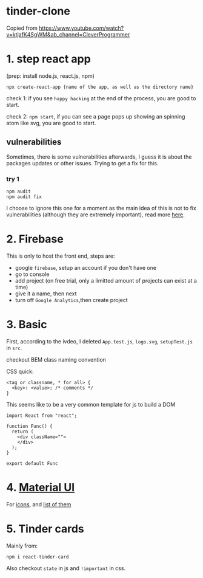 # tinder-clone
Copied from https://www.youtube.com/watch?v=ktjafK4SgWM&ab_channel=CleverProgrammer

# 1. step react app
(prep: install node.js, react.js, npm)
```
npx create-react-app {name of the app, as well as the directory name}
```

check 1: if you see `happy hacking` at the end of the process, you are good to start. 

check 2: `npm start`, if you can see a page pops up showing an spinning atom like svg, you are good to start. 
## vulnerabilities
Sometimes, there is some vulnerabilities afterwards, I guess it is about the packages updates or other issues. Trying to get a fix for this. 
### try 1
```
npm audit
npm audit fix
```
I choose to ignore this one for a moment as the main idea of this is not to fix vulnerabilities (although they are extremely important), read more [here](https://docs.npmjs.com/auditing-package-dependencies-for-security-vulnerabilities). 

# 2. Firebase
This is only to host the front end, steps are:  
- google `firebase`, setup an account if you don't have one 
- go to console
- add project (on free trial, only a limitted amount of projects can exist at a time)
- give it a name, then next
- turn off `Google Analytics`,then create project

# 3. Basic
First, according to the ivdeo, I deleted `App.test.js`, `logo.svg`, `setupTest.js` in `src`.  

checkout BEM class naming convention

CSS quick: 
```
<tag or classname, * for all> {
  <key>: <value>; /* comments */
}
```

This seems like to be a very common template for js to build a DOM
```
import React from "react"; 

function Func() {
  return (
    <div className="">
    </div>
  );
}

export default Func
```

# 4. [Material UI](https://mui.com/getting-started/usage/)
For [icons](https://mui.com/zh/components/icons/#main-content), and [list of them](https://mui.com/zh/components/material-icons/)  

# 5. Tinder cards
Mainly from: 
```
npm i react-tinder-card
```
Also checkout `state` in js and `!important` in css. 
